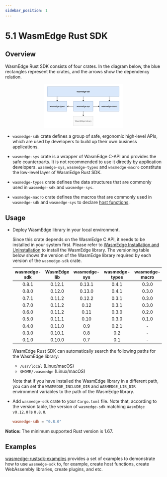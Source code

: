 ```yaml
---
sidebar_position: 1
---
```


# 5.1 WasmEdge Rust SDK

## Overview

WasmEdge Rust SDK consists of four crates. In the diagram below, the blue rectangles represent the crates, and the arrows show the dependency relation.

<div align="center">
  <img src="image/arch-rust-sdk.jpg" width="50%"/>
</div>

-   `wasmedge-sdk` crate defines a group of safe, ergonomic high-level APIs, which are used by developers to build up their own business applications.

-   `wasmedge-sys` crate is a wrapper of WasmEdge C-API and provides the safe counterparts. It is not recommended to use it directly by application developers. `wasmedge-sys`, `wasmedge-types` and `wasmedge-macro` constitute the low-level layer of WasmEdge Rust SDK.

-   `wasmedge-types` crate defines the data structures that are commonly used in `wasmedge-sdk` and `wasmedge-sys`.

-   `wasmedge-macro` crate defines the macros that are commonly used in `wasmedge-sdk` and `wasmedge-sys` to declare [host functions](https://webassembly.github.io/spec/core/exec/runtime.html#:~:text=A%20host%20function%20is%20a,a%20module%20as%20an%20import.).

## Usage

-   Deploy WasmEdge library in your local environment.

    Since this crate depends on the WasmEdge C API, it needs to be installed in your system first. Please refer to [WasmEdge Installation and Uninstallation](https://wasmedge.org/book/en/quick_start/install.html) to install the WasmEdge library. The versioning table below shows the version of the WasmEdge library required by each version of the `wasmedge-sdk` crate.

    | wasmedge-sdk | WasmEdge lib | wasmedge-sys | wasmedge-types | wasmedge-macro |
    | :-: | :-: | :-: | :-: | :-: |
    | 0.8.1 | 0.12.1 | 0.13.1 | 0.4.1 | 0.3.0 |
    | 0.8.0 | 0.12.0 | 0.13.0 | 0.4.1 | 0.3.0 |
    | 0.7.1 | 0.11.2 | 0.12.2 | 0.3.1 | 0.3.0 |
    | 0.7.0 | 0.11.2 | 0.12 | 0.3.1 | 0.3.0 |
    | 0.6.0 | 0.11.2 | 0.11 | 0.3.0 | 0.2.0 |
    | 0.5.0 | 0.11.1 | 0.10 | 0.3.0 | 0.1.0 |
    | 0.4.0 | 0.11.0 | 0.9 | 0.2.1 | - |
    | 0.3.0 | 0.10.1 | 0.8 | 0.2 | - |
    | 0.1.0 | 0.10.0 | 0.7 | 0.1 | - |

    WasmEdge Rust SDK can automatically search the following paths for the WasmEdge library:

    -   `/usr/local` (Linux/macOS)
    -   `$HOME/.wasmedge` (Linux/macOS)

    Note that if you have installed the WasmEdge library in a different path, you can set the `WASMEDGE_INCLUDE_DIR` and `WASMEDGE_LIB_DIR` environment variables to the path of the WasmEdge library.

-   Add `wasmedge-sdk` crate to your `Cargo.toml` file. Note that, according to the version table, the version of `wasmedge-sdk` matching `WasmEdge v0.12.0` is `0.8.0`.

    ```toml
    wasmedge-sdk = "0.8.0"
    ```

**Notice:** The minimum supported Rust version is 1.67.

## Examples

[wasmedge-rustsdk-examples](https://github.com/second-state/wasmedge-rustsdk-examples/tree/main) provides a set of examples to demonstrate how to use `wasmedge-sdk` to, for example, create host functions, create WebAssembly libraries, create plugins, and etc.
